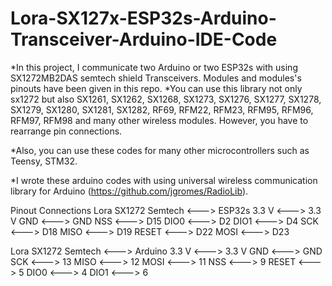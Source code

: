 # Lora-SX127x-ESP32s-Arduino-Transceiver-Arduino-IDE-Code
*In this project, I communicate two Arduino or  two ESP32s with using SX1272MB2DAS semtech shield Transceivers. Modules and modules's pinouts have been given in this repo.
*You can use this library not only sx1272 but also SX1261, SX1262, SX1268, SX1273, SX1276, SX1277, SX1278, SX1279, SX1280, SX1281, SX1282, RF69, RFM22, RFM23, RFM95, RFM96, RFM97, RFM98 and many other wireless modules. However, you have to rearrange pin connections.

*Also, you can use these codes for many other microcontrollers such as Teensy, STM32.

*I wrote these arduino codes with using universal wireless communication library for Arduino (https://github.com/jgromes/RadioLib).


Pinout Connections
Lora SX1272 Semtech <---> ESP32s
3.3 V <---> 3.3 V 
GND <---> GND
NSS <---> D15
DIO0 <---> D2
DIO1 <---> D4
SCK <---> D18
MISO <---> D19
RESET <---> D22
MOSI <---> D23

Lora SX1272 Semtech <---> Arduino
3.3 V <---> 3.3 V 
GND <---> GND
SCK <---> 13
MISO <---> 12
MOSI <---> 11
NSS <---> 9
RESET <---> 5
DIO0 <---> 4
DIO1 <---> 6





